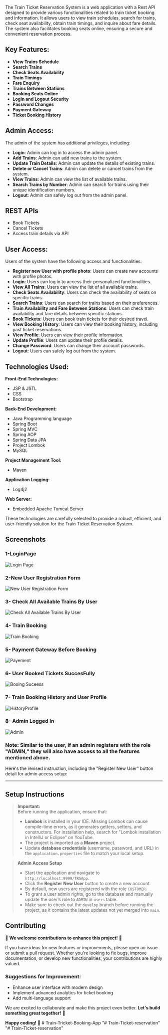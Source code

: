 
The Train Ticket Reservation System is a web application with a Rest API  designed to provide various functionalities related to train ticket booking and information. It allows users to view train schedules, search for trains, check seat availability, obtain train timings, and inquire about fare details. The system also facilitates booking seats online, ensuring a secure and convenient reservation process.
 
## Key Features: 

- **View Trains Schedule**
- **Search Trains**
- **Check Seats Availability**
- **Train Timings**
- **Fare Enquiry**
- **Trains Between Stations**
- **Booking Seats Online**
- **Login and Logout Security**
- **Password Changes**
- **Payment Gateway**
- **Ticket Booking History**

## Admin Access:
The admin of the system has additional privileges, including:

- **Login**: Admin can log in to access the admin panel.
- **Add Trains**: Admin can add new trains to the system.
- **Update Train Details**: Admin can update the details of existing trains.
- **Delete or Cancel Trains**: Admin can delete or cancel trains from the system.
- **View Trains**: Admin can view the list of available trains.
- **Search Trains by Number**: Admin can search for trains using their unique identification numbers.
- **Logout**: Admin can safely log out from the admin panel.


## REST APIs
- Book Tickets 
- Cancel Tickets 
- Access train details via API

## User Access:
Users of the system have the following access and functionalities:

- **Register new User with profile photo**: Users can create new accounts with profile photos.
- **Login**: Users can log in to access their personalized functionalities.
- **View All Trains**: Users can view the list of all available trains.
- **Check Seats Availability**: Users can check the availability of seats on specific trains.
- **Search Trains**: Users can search for trains based on their preferences.
- **Train Availability and Fare Between Stations**: Users can check train availability and fare details between specific stations.
- **Book Tickets**: Users can book train tickets for their desired travel.
- **View Booking History**: Users can view their booking history, including past ticket reservations.
- **View Profile**: Users can view their profile information.
- **Update Profile**: Users can update their profile details.
- **Change Password**: Users can change their account passwords.
- **Logout**: Users can safely log out from the system.

## Technologies Used:
 
**Front-End Technologies:**

- JSP & JSTL
- CSS 
- Bootstrap

**Back-End Development:**

- Java Programming language
- Spring Boot
- Spring MVC 
- Spring AOP 
- Spring Data JPA
- Project Lombok
- MySQL

**Project Management Tool:**

- Maven

**Application Logging:**

- Log4j2

**Web Server:**

- Embedded Apache Tomcat Server
  
These technologies are carefully selected to provide a robust, efficient, and user-friendly solution for the Train Ticket Reservation System.

## Screenshots

### 1-LoginPage
![Login Page](images/1.login-page.png)

### 2-New User Registration Form
![New User Registration Form](images/2.UserRegistartionForm.png)

### 3- Check All Available Trains By User
![Check All Available Trains By User](images/3-user-view-apptrains.png)

### 4- Train Booking
![Train Booking](images/4-proceeding-withBooking.png)

### 5- Payment Gateway Before Booking
![Payement](images/5-payment-gateWay.png)

### 6- User Booked Tickets SuccesFully
![Booing Suceess](images/6.TicketSucccess.png)

### 7- Train Booking History and User Profile
![HistoryProfile](images/7-BokingHistory-And-Profile.png)

### 8- Admin Logged In
![Admin](images/9-admin-loggedIn.png)

### Note: Similar to the user, if an admin registers with the role "ADMIN," they will also have access to all the features mentioned above.

Here's the revised instruction, including the "Register New User" button detail for admin access setup:

---

## Setup Instructions

> **Important:**  
> Before running the application, ensure that:
> - **Lombok** is installed in your IDE. Missing Lombok can cause compile-time errors, as it generates getters, setters, and constructors. For installation help, search for "Lombok installation in IntelliJ or Eclipse" on YouTube.
> - The project is imported as a **Maven** project.
> - Update **database credentials** (username, password, and URL) in the `application.properties` file to match your local setup.

> **Admin Access Setup**  
> - Start the application and navigate to `http://localhost:9999/TRSApp`.
> - Click the **Register New User** button to create a new account.
> - By default, new users are registered with the role `CUSTOMER`.  
> - To grant a user admin rights, go to the database and manually update the user’s role to `ADMIN` in `users` table.
> - Make sure to check out the `develop` branch before running the project, as it contains the latest updates not yet merged into `main`.




## Contributing

🚀 **We welcome contributions to enhance this project!** 🚀

If you have ideas for new features or improvements, please open an issue or submit a pull request. Whether you're looking to fix bugs, improve documentation, or develop new functionalities, your contributions are highly valued.

### Suggestions for Improvement:
- Enhance user interface with modern design
- Implement advanced analytics for ticket booking
- Add multi-language support

We are excited to collaborate and make this project even better. **Let's build something great together!** 💪

**Happy coding!** 🎉
#   T r a i n - T r i c k e t - B o o k i n g - A p p 
 
 "# Train-Ticket-reservation" 
"# Train-Ticket-reservation" 
